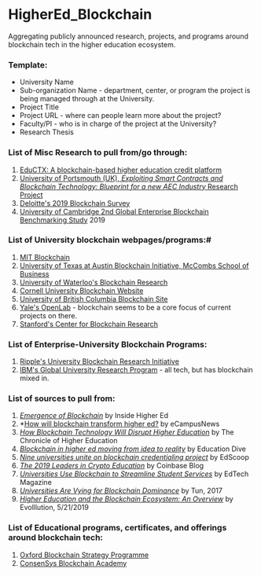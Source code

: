 # HigherEd_Blockchain
Aggregating publicly announced research, projects, and programs around blockchain tech in the higher education ecosystem.

### Template: ###

- University Name
- Sub-organization Name - department, center, or program the project is being managed through at the University.
- Project Title
- Project URL - where can people learn more about the project?
- Faculty/PI - who is in charge of the project at the University?
- Research Thesis


### List of Misc Research to pull from/go through:
1. [EduCTX: A blockchain-based higher education credit platform](https://www.researchgate.net/publication/320707539_EduCTX_A_blockchain-based_higher_education_credit_platform)
2. [University of Portsmouth (UK), *Exploiting Smart Contracts and Blockchain Technology: Blueprint for a new AEC Industry* Research Project](https://www.port.ac.uk/study/postgraduate/postgraduate-research/research-degrees/phd/explore-our-projects/exploiting-smart-contracts-and-blockchain-technology-blueprint-for-a-new-aec-industry)
3. [Deloitte's 2019 Blockchain Survey](https://www2.deloitte.com/content/dam/Deloitte/se/Documents/risk/DI_2019-global-blockchain-survey.pdf)
4. [University of Cambridge 2nd Global Enterprise Blockchain Benchmarking Study](https://www.jbs.cam.ac.uk/fileadmin/user_upload/research/centres/alternative-finance/downloads/2019-ccaf-second-global-enterprise-blockchain-report.pdf) 2019


### List of University blockchain webpages/programs:#

1. [MIT Blockchain](http://blockchain.mit.edu/)
2. [University of Texas at Austin Blockchain Initiative, McCombs School of Business](https://www.mccombs.utexas.edu/Centers/Blockchain)
3. [University of Waterloo's Blockchain Research](https://uwaterloo.ca/blockchain-research/)
4. [Cornell University Blockchain Website](https://cornellblockchain.org/)
5. [University of British Columbia Blockchain Site](https://blockchain.ubc.ca/research/research-projects)
6. [Yale's OpenLab](https://openlab.yale.edu/) - blockchain seems to be a core focus of current projects on there.
7. [Stanford's Center for Blockchain Research](https://cbr.stanford.edu/)


### List of Enterprise-University Blockchain Programs:
1. [Ripple's University Blockchain Research Initiative](https://ubri.ripple.com/)
2. [IBM's Global University Research Program](https://www.research.ibm.com/university/) - all tech, but has blockchain mixed in.




### List of sources to pull from:
1. *[Emergence of Blockchain](https://www.insidehighered.com/digital-learning/blogs/online-trending-now/emergence-blockchain)* by Inside Higher Ed
2. *[How will blockchain transform higher ed?](https://www.ecampusnews.com/2019/03/29/how-will-blockchain-transform-higher-ed-start-with-credentials/) by eCampusNews
3. *[How Blockchain Technology Will Disrupt Higher Education](https://www.chronicle.com/article/How-Blockchain-Technology-Will/247307)* by The Chronicle of Higher Education
4. *[Blockchain in higher ed moving from idea to reality](https://www.educationdive.com/news/blockchain-in-higher-ed-moving-from-idea-to-reality/527879/)* by Education Dive
5. *[Nine universities unite on blockchain credentialing project](https://edscoop.com/nine-universities-unite-on-blockchain-credentialing-project/)* by EdScoop
6. *[The 2019 Leaders in Crypto Education](https://blog.coinbase.com/highereducation-c4fb40ecbc0e?gi=55744fb4d3ef)* by Coinbase Blog
7. *[Universities Use Blockchain to Streamline Student Services](https://edtechmagazine.com/higher/article/2018/08/universities-use-blockchain-streamline-student-services)* by EdTech Magazine
8. *[Universities Are Vying for Blockchain Dominance](https://www.tun.com/blog/universities-and-governments-are-vying-for-blockchain-dominance/)* by Tun, 2017
9. *[Higher Education and the Blockchain Ecosystem: An Overview](https://evolllution.com/technology/tech-tools-and-resources/higher-education-and-the-blockchain-ecosystem-an-overview/)* by Evolllution, 5/21/2019


### List of Educational programs, certificates, and offerings around blockchain tech:
1. [Oxford Blockchain Strategy Programme](https://www.sbs.ox.ac.uk/programmes/oxford-blockchain-strategy-programme)
2. [ConsenSys Blockchain Academy](https://consensys.net/academy/)
